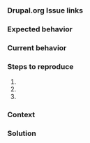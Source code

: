 ### Drupal.org Issue links
<!--- Provide links to drupal.org issue -->

### Expected behavior
<!--- Provide descriptiton of expected behavior of issue -->

### Current behavior
<!--- Provide descriptiton of current behavior of issue -->

### Steps to reproduce
<!--- Provide steps to reproduce the issue -->
1.
2.
3.

### Context
<!--- Provide more info how this issue affects -->

### Solution
<!--- Propose solution to fix the issue -->